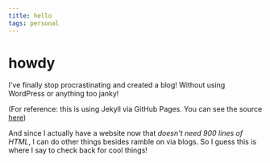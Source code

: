 ```yaml
---
title: hello
tags: personal
---
```


# howdy

I've finally stop procrastinating and created a blog! Without using WordPress or anything too janky!

(For reference: this is using Jekyll via GitHub Pages. You can see the source [here](https://github.com/randy-halim/randy-halim.github.io))

And since I actually have a website now that _doesn't need 900 lines of HTML_, I can do other things besides ramble on via blogs. So I guess this is where I say to check back for cool things!
